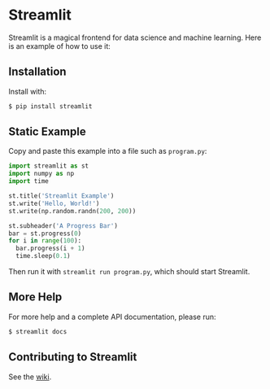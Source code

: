 # Streamlit

Streamlit is a magical frontend for data science and machine learning.
Here is an example of how to use it:

## Installation

Install with:
```bash
$ pip install streamlit
```

## Static Example

Copy and paste this example into a file such as `program.py`:

```python
import streamlit as st
import numpy as np
import time

st.title('Streamlit Example')
st.write('Hello, World!')
st.write(np.random.randn(200, 200))

st.subheader('A Progress Bar')
bar = st.progress(0)
for i in range(100):
  bar.progress(i + 1)
  time.sleep(0.1)
```

Then run it with `streamlit run program.py`, which should start Streamlit. 

## More Help

For more help and a complete API documentation, please run:
```bash
$ streamlit docs
```

## Contributing to Streamlit

See the [wiki](https://github.com/streamlit/streamlit/wiki/Contributing-to-Streamlit).
